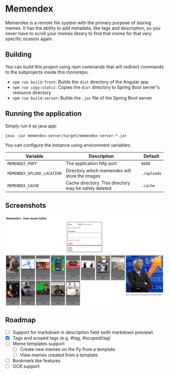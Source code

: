 # Memendex

Memendex is a remote file system with the primary purpose of storing memes. It has the ability to add metadata, like tags and description, so you never have to scroll your memes library to find that meme for that very specific ocasion again.

## Building

You can build this project using npm commands that will redirect commands to the subprojects inside this monorepo.

- `npm run build:front`: Builds the `dist` directory of the Angular app
- `npm run copy:static`: Copies the `dist` directory to Spring Boot server's resource directory
- `npm run build:server`: Builds the `.jar` file of the Spring Boot server

## Running the application

Simply run it as java app:

```shell
java -jar memendex-server/target/memendex-server-*.jar
```

You can configure the instance using environment variables:

| Variable                   | Description                                           | Default     |
| ---                        | ---                                                   | ---         |
| `MEMENDEX_PORT`            | The application http port                             | `8080`      |
| `MEMENDEX_UPLOAD_LOCATION` | Directory which memendex will store the images        | `./uploads` |
| `MEMENDEX_CACHE`           | Cache directory. This directory may be safely deleted | `.cache`    |

## Screenshots

![index page screenshot](screenshots/index-page.png)

## Roadmap

- [ ] Support for markdown in description field (with markdown preview)
- [x] Tags and scoped tags (e.g. #tag, #scoped/tag)
- [ ] Meme templates support
  - [ ] Create new memes on the fly from a template
  - [ ] View memes created from a template
- [ ] Bookmark like features
- [ ] OCR support
